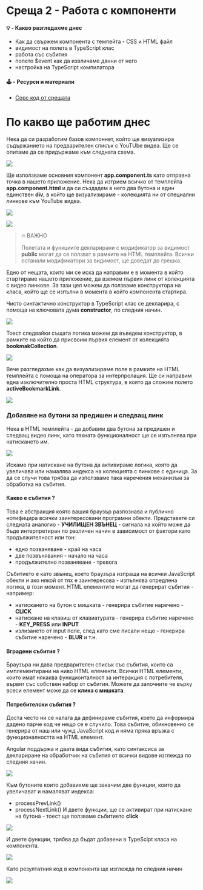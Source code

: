 # Среща 2 - Работа с компоненти
 
#### 💡 - Какво разгледахме днес
- Как да свържем компонента с темпейта - CSS и HTML файл
- видимост на полета в TypeScript клас
- работа със събития
- полето $event как да извличаме данни от него
- настройка на TypeScript компилатора

#### 🕹️ - Ресурси и материали
- [Сорс код от срещата](./source/)

# По какво ще работим днес

Нека да си разработим базов компоннет, който ще визуализира съдържанието на предварителен списък с YouTUbe видеа. Ще се опитаме да се придържаме към следната схема.

![](@imgs/2024-04-15-21-48-45.png)

Ще използваме основния компонент **app.component.ts** като отправна точка в нашето приложение. Нека да изтрием всичко от темплейта **app.component.html** и да си създадем в него два бутона и един единствен **div**, в който ще визуализираме - колекцията ни от специални линкове към YouTube видеа.


![](@imgs/2024-04-15-21-06-47.png)



![](@imgs/2024-04-15-21-19-00.png)



> 🔥 ВАЖНО
>
> Полетата и функциите декларирани с модификатор за видимост **public** могат да се ползват в рамките на HTML
> темплейта. Всички останали модификатори за видимост, ще доведат до грешка.

Едно от нещата, които ми се иска да направим е в момента в който стартираме нашето приложение, да вземем първия линк от колекцията с видео линкове. За тази цел можем да ползваме конструктора на класа, който ще се изпълни в момента в който компонента стартира. 

Чисто синтактично конструктор в TypeScript клас се декларира, с помоща на ключовата дума **constructor**, по следния начин.

![](@imgs/2024-04-15-21-33-51.png)


Тоест следвайки същата логика можем да въведем конструктор, в рамките на който да присвоим първия елемент от колекцията **bookmakCollection**.

![](@imgs/2024-04-15-21-41-23.png)

Вече разгледахме как да визуализираме поле в рамките на HTML темплейта с помоща на оператора за интерпролация. Ще си направим една изключително проста HTML структура, в която да сложим полето **activeBookmarkLink**.

![](@imgs/2024-04-15-21-44-26.png)

### Добавяне на бутони за предишен и следващ линк

Нека в HTML темплейта - да добавим два бутона за предишен и следващ видео линк, като тяхната функционалност ще се изпълнява при натискането им.

![](@imgs/2024-04-20-10-19-38.png)

Искаме при натискане на бутона да активираме логика, която да увеличава или намалява индекса на колекцията с линкове с единица. За да се случи това трябва да използваме така наречения механизъм за обработка на събития. 

#### Какво е събития ?
Това е абстракция която вашия браузър разпознава и публично нотифицира всички заинтересовани програмни обекти. Представете си следната аналогио - **УЧИЛИЩЕН ЗВЪНЕЦ** - сигнала на който може да бъде интерпретиран по различен начин в зависимост от фактори като продължителност или тон:
- едно позваняване - край на часа
- две позвънявания - начало на часа
- продължително позваняване - тревога

Събитието е като звънец, което браузъра изпраща на всички JavaScript обекти и ако някой от тях е заинтересова - изпълнява опредлена логика, в този момент. 
HTML елементите могат да генерират събития - например:
- натискането на бутон с мишката - генерира събитие наречено - **CLICK**
- натискане на клавиш от клавиатурата - генерира събитие наречено - **KEY_PRESS** или **INPUT**
- излизането от input поле, след като сме писали нещо - генерира събитие наречено - **BLUR** и т.н.

#### Вградени събития ?
Браузъра ни дава предварителен списък със събития, които са имплементирани на ниво HTML елементи. Всички HTML елементи, които имат някаква функционталност за интеракция с потребителя, вървят със собствен набор от събития. Можете да започните че върху всеси елемент може да се **клика с мишката**.

#### Потребителски събития ?
Доста често ни се налага да дефинираме събития, което да информира дадено парче код че нещо се е случило. Това събитие, обикновенно се генерира от наш или чужд JavaScript код и няма пряка връзка с функционалността на HTML елемент. 

Angular поддържа и двата вида събития, като синтаксиса за деклариране на обработчик на събития от всички видове изглежда по следния начин.

![](@imgs/2024-04-20-10-54-21.png)

Към бутоните които добавихме ще закачим две функции, които да увеличават и намаляват индекса:
- processPrevLink()
- processNextLink()
И двете функции, ще се активират при натискане на бутона - тоест ще ползваме събитието **click**

![](@imgs/2024-04-20-10-54-39.png)

И двете функции, трябва да бъдат добавени в TypeScipt класа на компонента. 

![](@imgs/2024-04-20-11-06-39.png)

Като резултатния код в компонента ще изглежда по следния начин

![](@imgs/2024-04-20-11-07-33.png)